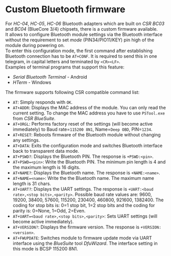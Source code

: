 # Custom Bluetooth firmware
For _HC-04_, _HC-05_, _HC-06_ Bluetooth adapters which are built on _CSR BC03_ and _BC04_ (BlueCore 3/4) chipsets, there is a custom firmware available.  
It allows to configure Bluetooth module settings via the Bluetooth interface without the requirement to set _mode_ (PIN34/PIO11/KEY) pin high of the module during powering on.  
To enter this configuration mode, the first command after establishing Bluetooth connection has to be `AT+CONF`. It is required to send this in one telegram, in capital letters and terminated by `<CR><LF>`.  
Examples of terminal programs that support this feature:
* _Serial Bluetooth Terminal_ - Android
* _HTerm_ - Windows

The firmware supports following CSR compatible command list:
* `AT`: Simply responds with `OK`.
* `AT+ADDR`: Displays the MAC address of the module. You can only read the current setting. To change the MAC address you have to use `PSTool.exe` from _CSR BlueSuite_.
* `AT+ORGL`: Performs factory reset of the settings (will become active immediately) to Baud rate=`115200 8N1`, Name=`Deep OBD`, PIN=`1234`. 
* `AT+RESET`: Reboots firmware of the Bluetooth module without changing any settings.
* `AT+DATA`: Exits the configuration mode and switches Bluetooth interface back to transparent data mode.
* `AT+PSWD?`: Displays the Bluetooth PIN. The response is `+PSWD:<pin>`.
* `AT+PSWD=<pin>`: Write the Bluetooth PIN. The minimum pin length is 4 and the maximum length is 16 digits.
* `AT+NAME?`: Displays the Bluetooth name. The response is `+NAME:<name>`.
* `AT+NAME=<name>`: Write the the Bluetooth name. The maximum name length is 31 chars.
* `AT+UART?`: Displays the UART settings. The response is `+UART:<baud rate>,<stop bits>,<parity>`. Possible baud rate values are: 9600, 19200, 38400, 57600, 115200, 230400, 460800, 921600, 1382400. The coding for stop bits is: 0=1 stop bit, 1=2 stop bits and the coding for parity is: 0=None, 1=Odd, 2=Even.
* `AT+UART=<baud rate>,<stop bits>,<parity>`: Sets UART settings (will become active immediately).
* `AT+VERSION?`: Displays the firmware version. The response is `+VERSION:<version>`.
* `AT+FWUPDATE`: Switches module to firmware update mode via UART interface using the _BlueSuite_ tool _DfuWizard_. The interface setting in this mode is BCSP 115200 8N1.
